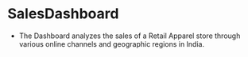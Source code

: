 # SalesDashboard
- The Dashboard analyzes the sales of a Retail Apparel store through various online channels and geographic regions in India.
